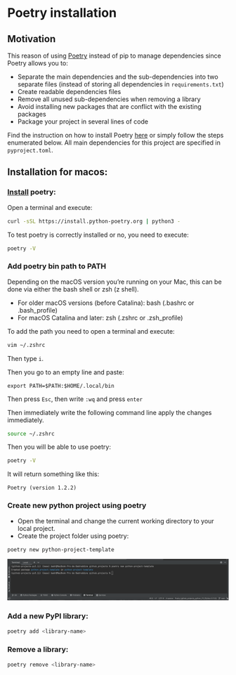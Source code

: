 # Poetry installation
## Motivation
This reason of using [Poetry](https://python-poetry.org/) instead of pip to manage dependencies since Poetry allows you to:

-   Separate the main dependencies and the sub-dependencies into two separate files (instead of storing all dependencies in `requirements.txt`)
-   Create readable dependencies files
-   Remove all unused sub-dependencies when removing a library
-   Avoid installing new packages that are conflict with the existing packages
-   Package your project in several lines of code

Find the instruction on how to install Poetry [here](https://python-poetry.org/docs/#installation) or simply follow the steps enumerated below. All main dependencies for this project are specified in `pyproject.toml`.


## Installation for macos:
### [Install](https://python-poetry.org/docs/#installation) poetry:
Open a terminal and execute:
```bash
curl -sSL https://install.python-poetry.org | python3 -
```
To test poetry is correctly installed or no, you need to execute:
```bash
poetry -V
```
### Add poetry bin path to PATH
Depending on the macOS version you’re running on your Mac, this can be done via either the bash shell or zsh (z shell).

* For older macOS versions (before Catalina): bash (.bashrc or .bash_profile)
* For macOS Catalina and later: zsh (.zshrc or .zsh_profile)

To add the path you need to open a terminal and execute:

```bash
vim ~/.zshrc
```
Then type ```i```.

Then you go to an empty line and paste:
```
export PATH=$PATH:$HOME/.local/bin
```
Then press ```Esc```, then write ```:wq``` and press ```enter```

Then immediately write the following command line apply the changes immediately.

```bash
source ~/.zshrc
```
Then you will be able to use poetry:
```bash
poetry -V
```
It will return something like this:
```
Poetry (version 1.2.2)
```

### Create new python project using poetry
* Open the terminal and change the current working directory to your local project.
* Create the project folder using poetry:
```
poetry new python-project-template
```
![img.png](images/new_python_project_using_poetry.png)

### Add a new PyPI library:

 ```bash
poetry add <library-name>
```

### Remove a library:

```bash
poetry remove <library-name>
```